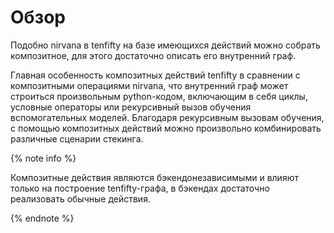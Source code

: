# Обзор

Подобно nirvana в tenfifty на базе имеющихся действий можно собрать композитное, для этого достаточно описать его внутренний граф.

Главная особенность композитных действий tenfifty в сравнении с композитными операциями nirvana, что внутренний граф может строиться произвольным python-кодом, включающим в себя циклы, условные операторы или рекурсивный вызов обучения вспомогательных моделей. Благодаря рекурсивным вызовам обучения, с помощью композитных действий можно произвольно комбинировать различные сценарии стекинга.

{% note info %}

Композитные действия являются бэкендонезависимыми и влияют только на построение tenfifty-графа, в бэкендах достаточно реализовать обычные действия.

{% endnote %}
